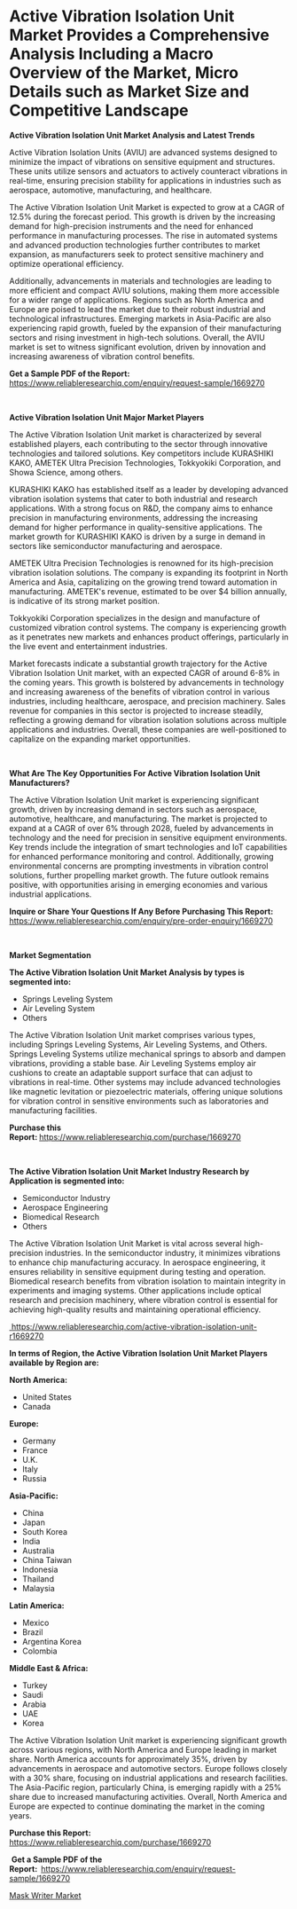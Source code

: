 <p><h1>Active Vibration Isolation Unit Market Provides a Comprehensive Analysis Including a Macro Overview of the Market, Micro Details such as Market Size and Competitive Landscape</h1></p><p><strong>Active Vibration Isolation Unit Market Analysis and Latest Trends</strong></p>
<p><p>Active Vibration Isolation Units (AVIU) are advanced systems designed to minimize the impact of vibrations on sensitive equipment and structures. These units utilize sensors and actuators to actively counteract vibrations in real-time, ensuring precision stability for applications in industries such as aerospace, automotive, manufacturing, and healthcare.</p><p>The Active Vibration Isolation Unit Market is expected to grow at a CAGR of 12.5% during the forecast period. This growth is driven by the increasing demand for high-precision instruments and the need for enhanced performance in manufacturing processes. The rise in automated systems and advanced production technologies further contributes to market expansion, as manufacturers seek to protect sensitive machinery and optimize operational efficiency.</p><p>Additionally, advancements in materials and technologies are leading to more efficient and compact AVIU solutions, making them more accessible for a wider range of applications. Regions such as North America and Europe are poised to lead the market due to their robust industrial and technological infrastructures. Emerging markets in Asia-Pacific are also experiencing rapid growth, fueled by the expansion of their manufacturing sectors and rising investment in high-tech solutions. Overall, the AVIU market is set to witness significant evolution, driven by innovation and increasing awareness of vibration control benefits.</p></p>
<p><strong>Get a Sample PDF of the Report:&nbsp;</strong> <a href="https://www.reliableresearchiq.com/enquiry/request-sample/1669270?utm_campaign=2732&utm_medium=2&utm_source=Github&utm_content=ia&utm_term=02032025&utm_id=active-vibration-isolation-unit">https://www.reliableresearchiq.com/enquiry/request-sample/1669270</a></p>
<p>&nbsp;</p>
<p><strong>Active Vibration Isolation Unit Major Market Players</strong></p>
<p><p>The Active Vibration Isolation Unit market is characterized by several established players, each contributing to the sector through innovative technologies and tailored solutions. Key competitors include KURASHIKI KAKO, AMETEK Ultra Precision Technologies, Tokkyokiki Corporation, and Showa Science, among others.</p><p>KURASHIKI KAKO has established itself as a leader by developing advanced vibration isolation systems that cater to both industrial and research applications. With a strong focus on R&D, the company aims to enhance precision in manufacturing environments, addressing the increasing demand for higher performance in quality-sensitive applications. The market growth for KURASHIKI KAKO is driven by a surge in demand in sectors like semiconductor manufacturing and aerospace.</p><p>AMETEK Ultra Precision Technologies is renowned for its high-precision vibration isolation solutions. The company is expanding its footprint in North America and Asia, capitalizing on the growing trend toward automation in manufacturing. AMETEK's revenue, estimated to be over $4 billion annually, is indicative of its strong market position.</p><p>Tokkyokiki Corporation specializes in the design and manufacture of customized vibration control systems. The company is experiencing growth as it penetrates new markets and enhances product offerings, particularly in the live event and entertainment industries.</p><p>Market forecasts indicate a substantial growth trajectory for the Active Vibration Isolation Unit market, with an expected CAGR of around 6-8% in the coming years. This growth is bolstered by advancements in technology and increasing awareness of the benefits of vibration control in various industries, including healthcare, aerospace, and precision machinery. Sales revenue for companies in this sector is projected to increase steadily, reflecting a growing demand for vibration isolation solutions across multiple applications and industries. Overall, these companies are well-positioned to capitalize on the expanding market opportunities.</p></p>
<p>&nbsp;</p>
<p><strong>What Are The Key Opportunities For Active Vibration Isolation Unit Manufacturers?</strong></p>
<p><p>The Active Vibration Isolation Unit market is experiencing significant growth, driven by increasing demand in sectors such as aerospace, automotive, healthcare, and manufacturing. The market is projected to expand at a CAGR of over 6% through 2028, fueled by advancements in technology and the need for precision in sensitive equipment environments. Key trends include the integration of smart technologies and IoT capabilities for enhanced performance monitoring and control. Additionally, growing environmental concerns are prompting investments in vibration control solutions, further propelling market growth. The future outlook remains positive, with opportunities arising in emerging economies and various industrial applications.</p></p>
<p><strong>Inquire or Share Your Questions If Any Before Purchasing This Report:</strong> <a href="https://www.reliableresearchiq.com/enquiry/pre-order-enquiry/1669270?utm_campaign=2732&utm_medium=2&utm_source=Github&utm_content=ia&utm_term=02032025&utm_id=active-vibration-isolation-unit">https://www.reliableresearchiq.com/enquiry/pre-order-enquiry/1669270</a></p>
<p>&nbsp;</p>
<p><strong>Market Segmentation</strong></p>
<p><strong>The Active Vibration Isolation Unit Market Analysis by types is segmented into:</strong></p>
<p><ul><li>Springs Leveling System</li><li>Air Leveling System</li><li>Others</li></ul></p>
<p><p>The Active Vibration Isolation Unit market comprises various types, including Springs Leveling Systems, Air Leveling Systems, and Others. Springs Leveling Systems utilize mechanical springs to absorb and dampen vibrations, providing a stable base. Air Leveling Systems employ air cushions to create an adaptable support surface that can adjust to vibrations in real-time. Other systems may include advanced technologies like magnetic levitation or piezoelectric materials, offering unique solutions for vibration control in sensitive environments such as laboratories and manufacturing facilities.</p></p>
<p><strong>Purchase this Report:&nbsp;</strong><a href="https://www.reliableresearchiq.com/purchase/1669270?utm_campaign=2732&utm_medium=2&utm_source=Github&utm_content=ia&utm_term=02032025&utm_id=active-vibration-isolation-unit">https://www.reliableresearchiq.com/purchase/1669270</a></p>
<p>&nbsp;</p>
<p><strong>The Active Vibration Isolation Unit Market Industry Research by Application is segmented into:</strong></p>
<p><ul><li>Semiconductor Industry</li><li>Aerospace Engineering</li><li>Biomedical Research</li><li>Others</li></ul></p>
<p><p>The Active Vibration Isolation Unit Market is vital across several high-precision industries. In the semiconductor industry, it minimizes vibrations to enhance chip manufacturing accuracy. In aerospace engineering, it ensures reliability in sensitive equipment during testing and operation. Biomedical research benefits from vibration isolation to maintain integrity in experiments and imaging systems. Other applications include optical research and precision machinery, where vibration control is essential for achieving high-quality results and maintaining operational efficiency.</p></p>
<p><a href="https://www.reliableresearchiq.com/active-vibration-isolation-unit-r1669270?utm_campaign=2732&utm_medium=2&utm_source=Github&utm_content=ia&utm_term=02032025&utm_id=active-vibration-isolation-unit">&nbsp;https://www.reliableresearchiq.com/active-vibration-isolation-unit-r1669270</a></p>
<p><strong>In terms of Region, the Active Vibration Isolation Unit Market Players available by Region are:</strong></p>
<p>
    <p> <strong> North America: </strong>
        <ul>
            <li>United States</li>
            <li>Canada</li>
        </ul>
        </p> 
    <p> <strong> Europe: </strong>
        <ul>
            <li>Germany</li>
            <li>France</li>
            <li>U.K.</li>
            <li>Italy</li>
            <li>Russia</li>
        </ul>
        </p> 
    <p> <strong> Asia-Pacific: </strong>
        <ul>
            <li>China</li>
            <li>Japan</li>
            <li>South Korea</li>
            <li>India</li>
            <li>Australia</li>
            <li>China Taiwan</li>
            <li>Indonesia</li>
            <li>Thailand</li>
            <li>Malaysia</li>
        </ul>
        </p> 
    <p> <strong> Latin America: </strong>
        <ul>
            <li>Mexico</li>
            <li>Brazil</li>
            <li>Argentina Korea</li>
            <li>Colombia</li>
        </ul>
        </p> 
    <p> <strong> Middle East & Africa: </strong>
        <ul>
            <li>Turkey</li>
            <li>Saudi</li>
            <li>Arabia</li>
            <li>UAE</li>
            <li>Korea</li>
        </ul>
    </p>
    </p>
<p><p>The Active Vibration Isolation Unit market is experiencing significant growth across various regions, with North America and Europe leading in market share. North America accounts for approximately 35%, driven by advancements in aerospace and automotive sectors. Europe follows closely with a 30% share, focusing on industrial applications and research facilities. The Asia-Pacific region, particularly China, is emerging rapidly with a 25% share due to increased manufacturing activities. Overall, North America and Europe are expected to continue dominating the market in the coming years.</p></p>
<p><strong>Purchase this Report: </strong><a href="https://www.reliableresearchiq.com/purchase/1669270?utm_campaign=2732&utm_medium=2&utm_source=Github&utm_content=ia&utm_term=02032025&utm_id=active-vibration-isolation-unit">https://www.reliableresearchiq.com/purchase/1669270</a></p>
<p>&nbsp;<strong>Get a Sample PDF of the Report:&nbsp;&nbsp;</strong><a href="https://www.reliableresearchiq.com/enquiry/request-sample/1669270?utm_campaign=2732&utm_medium=2&utm_source=Github&utm_content=ia&utm_term=02032025&utm_id=active-vibration-isolation-unit">https://www.reliableresearchiq.com/enquiry/request-sample/1669270</a></p>
<p><strong></strong></p>
<p><p><a href="https://github.com/akrachveslov/Market-Research-Report-List-1/blob/main/mask-writer-market.md?utm_campaign=2732&utm_medium=2&utm_source=Github&utm_content=ia&utm_term=02032025&utm_id=active-vibration-isolation-unit">Mask Writer Market</a></p></p>